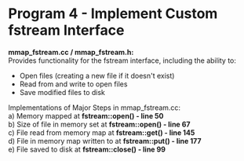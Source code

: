 # Program 4 - Implement Custom fstream Interface

**mmap_fstream.cc / mmap_fstream.h:**  
Provides functionality for the fstream interface, including the ability to:
- Open files (creating a new file if it doesn't exist)
- Read from and write to open files
- Save modified files to disk

Implementations of Major Steps in mmap_fstream.cc:  
a) Memory mapped at **fstream::open() - line 50**  
b) Size of file in memory set at **fstream::open() - line 67**  
c) File read from memory map at **fstream::get() - line 145**  
d) File in memory map written to at **fstream::put() - line 177**  
e) File saved to disk at **fstream::close() - line 99**  
